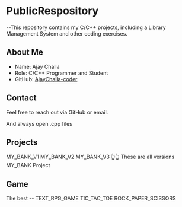 # PublicRespository
--This repository contains my C/C++ projects, including a Library Management System and other coding exercises.

## About Me
- Name: Ajay Challa
- Role: C/C++ Programmer and Student
- GitHub: [AjayChalla-coder](https://github.com/AjayChalla-coder)

## Contact
Feel free to reach out via GitHub or email.

And always open .cpp files

## Projects
MY_BANK_V1
MY_BANK_V2
MY_BANK_V3
👆👆 These are all versions MY_BANK Project

## Game
The best  -- TEXT_RPG_GAME
TIC_TAC_TOE
ROCK_PAPER_SCISSORS
